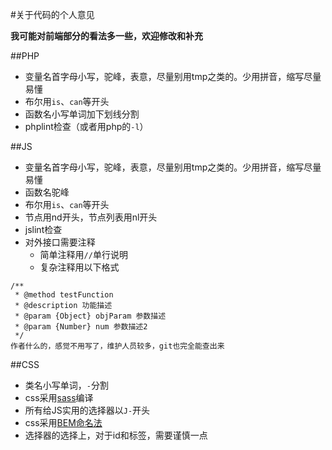 #关于代码的个人意见

__我可能对前端部分的看法多一些，欢迎修改和补充__

##PHP

- 变量名首字母小写，驼峰，表意，尽量别用tmp之类的。少用拼音，缩写尽量易懂
- 布尔用`is`、`can`等开头
- 函数名小写单词加下划线分割
- phplint检查（或者用php的`-l`）

##JS

- 变量名首字母小写，驼峰，表意，尽量别用tmp之类的。少用拼音，缩写尽量易懂
- 函数名驼峰
- 布尔用`is`、`can`等开头
- 节点用nd开头，节点列表用nl开头
- jslint检查
- 对外接口需要注释
    - 简单注释用`//`单行说明
    - 复杂注释用以下格式

```
/**
 * @method testFunction
 * @description 功能描述
 * @param {Object} objParam 参数描述
 * @param {Number} num 参数描述2
 */
作者什么的，感觉不用写了，维护人员较多，git也完全能查出来
```

##CSS

- 类名小写单词，`-`分割
- css采用[sass](http://sass-lang.com/)编译
- 所有给JS实用的选择器以`J-`开头
- css采用[BEM命名法](http://www.w3cplus.com/css/mindbemding-getting-your-head-round-bem-syntax.html)
- 选择器的选择上，对于id和标签，需要谨慎一点

